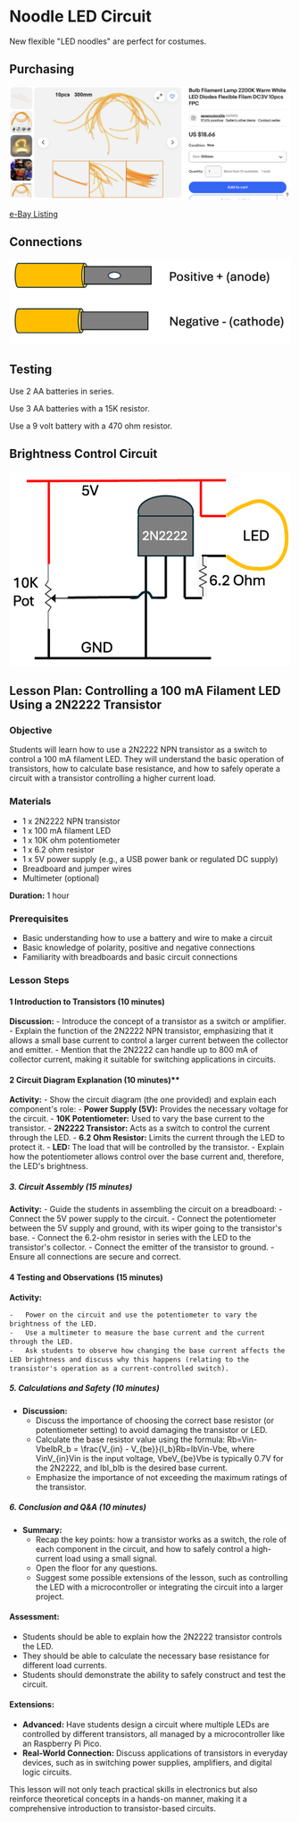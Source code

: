 # Noodle LED Circuit

New flexible "LED noodles" are perfect for costumes.

## Purchasing

![](./../img/noodle-led-ebay.png)

[e-Bay Listing](https://www.ebay.com/itm/126264426037?var=427291554300)

## Connections

![](./../img/noodle-connections.png)

## Testing

Use 2 AA batteries in series.

Use 3 AA batteries with a 15K resistor.

Use a 9 volt battery with a 470 ohm resistor.

## Brightness Control Circuit

![](./../img/noodle-led-circuit.png)

## Lesson Plan: Controlling a 100 mA Filament LED Using a 2N2222 Transistor

### Objective

Students will learn how to use a 2N2222 NPN transistor as a switch to control a 100 mA filament LED. They will understand the basic operation of transistors, how to calculate base resistance, and how to safely operate a circuit with a transistor controlling a higher current load.

### Materials

-   1 x 2N2222 NPN transistor
-   1 x 100 mA filament LED
-   1 x 10K ohm potentiometer
-   1 x 6.2 ohm resistor
-   1 x 5V power supply (e.g., a USB power bank or regulated DC supply)
-   Breadboard and jumper wires
-   Multimeter (optional)

**Duration:** 1 hour

### Prerequisites

-   Basic understanding how to use a battery and wire to make a circuit
-   Basic knowledge of polarity, positive and negative connections
-   Familiarity with breadboards and basic circuit connections

### Lesson Steps

#### **1 Introduction to Transistors (10 minutes)**

**Discussion:**
    -   Introduce the concept of a transistor as a switch or amplifier.
    -   Explain the function of the 2N2222 NPN transistor, emphasizing that it allows a small base current to control a larger current between the collector and emitter.
    -   Mention that the 2N2222 can handle up to 800 mA of collector current, making it suitable for switching applications in circuits.

#### 2 Circuit Diagram Explanation (10 minutes)**

**Activity:**
    -   Show the circuit diagram (the one provided) and explain each component's role:
        -   **Power Supply (5V):** Provides the necessary voltage for the circuit.
        -   **10K Potentiometer:** Used to vary the base current to the transistor.
        -   **2N2222 Transistor:** Acts as a switch to control the current through the LED.
        -   **6.2 Ohm Resistor:** Limits the current through the LED to protect it.
        -   **LED:** The load that will be controlled by the transistor.
    -   Explain how the potentiometer allows control over the base current and, therefore, the LED's brightness.

##### **3\. Circuit Assembly (15 minutes)**

**Activity:**
    -   Guide the students in assembling the circuit on a breadboard:
        -   Connect the 5V power supply to the circuit.
        -   Connect the potentiometer between the 5V supply and ground, with its wiper going to the transistor's base.
        -   Connect the 6.2-ohm resistor in series with the LED to the transistor's collector.
        -   Connect the emitter of the transistor to ground.
        -   Ensure all connections are secure and correct.

#### **4 Testing and Observations (15 minutes)**

**Activity:**

    -   Power on the circuit and use the potentiometer to vary the brightness of the LED.
    -   Use a multimeter to measure the base current and the current through the LED.
    -   Ask students to observe how changing the base current affects the LED brightness and discuss why this happens (relating to the transistor's operation as a current-controlled switch).

##### **5\. Calculations and Safety (10 minutes)**

-   **Discussion:**
    -   Discuss the importance of choosing the correct base resistor (or potentiometer setting) to avoid damaging the transistor or LED.
    -   Calculate the base resistor value using the formula: Rb\=Vin-VbeIbR\_b = \\frac{V\_{in} - V\_{be}}{I\_b}Rb​\=Ib​Vin​-Vbe​​, where VinV\_{in}Vin​ is the input voltage, VbeV\_{be}Vbe​ is typically 0.7V for the 2N2222, and IbI\_bIb​ is the desired base current.
    -   Emphasize the importance of not exceeding the maximum ratings of the transistor.

##### **6\. Conclusion and Q&A (10 minutes)**

-   **Summary:**
    -   Recap the key points: how a transistor works as a switch, the role of each component in the circuit, and how to safely control a high-current load using a small signal.
    -   Open the floor for any questions.
    -   Suggest some possible extensions of the lesson, such as controlling the LED with a microcontroller or integrating the circuit into a larger project.

#### **Assessment:**

-   Students should be able to explain how the 2N2222 transistor controls the LED.
-   They should be able to calculate the necessary base resistance for different load currents.
-   Students should demonstrate the ability to safely construct and test the circuit.

#### **Extensions:**

-   **Advanced:** Have students design a circuit where multiple LEDs are controlled by different transistors, all managed by a microcontroller like an Raspberry Pi Pico.
-   **Real-World Connection:** Discuss applications of transistors in everyday devices, such as in switching power supplies, amplifiers, and digital logic circuits.

This lesson will not only teach practical skills in electronics but also reinforce theoretical concepts in a hands-on manner, making it a comprehensive introduction to transistor-based circuits.